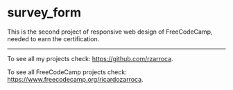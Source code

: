 # survey_form

This is the second project of responsive web design of FreeCodeCamp, needed to earn the certification.

---------------------------------------------

To see all my projects check: https://github.com/rzarroca.

To see all FreeCodeCamp projects check: https://www.freecodecamp.org/ricardozarroca.
